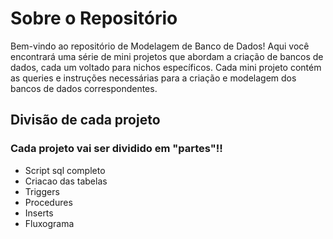 <h1> Sobre o Repositório</h1>
Bem-vindo ao repositório de Modelagem de Banco de Dados! Aqui você encontrará uma série de mini projetos que abordam a criação de bancos de dados, cada um voltado para nichos específicos. Cada mini projeto contém as queries e instruções necessárias para a criação e modelagem dos bancos de dados correspondentes.

<h2>Divisão de cada projeto</h2>
<h3>Cada projeto vai ser dividido em "partes"!! </h3>
<ul>
<li>Script sql completo</li>
<li>Criacao das tabelas</li>
<li>Triggers</li>
<li>Procedures</li>
<li>Inserts</li>
<li>Fluxograma</li>
</ul>
